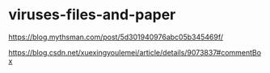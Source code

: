 # viruses-files-and-paper
https://blog.mythsman.com/post/5d301940976abc05b345469f/


https://blog.csdn.net/xuexingyoulemei/article/details/9073837#commentBox
